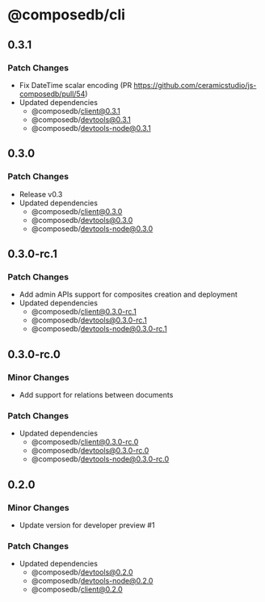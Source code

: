 # @composedb/cli

## 0.3.1

### Patch Changes

- Fix DateTime scalar encoding (PR https://github.com/ceramicstudio/js-composedb/pull/54)
- Updated dependencies
  - @composedb/client@0.3.1
  - @composedb/devtools@0.3.1
  - @composedb/devtools-node@0.3.1

## 0.3.0

### Patch Changes

- Release v0.3
- Updated dependencies
  - @composedb/client@0.3.0
  - @composedb/devtools@0.3.0
  - @composedb/devtools-node@0.3.0

## 0.3.0-rc.1

### Patch Changes

- Add admin APIs support for composites creation and deployment
- Updated dependencies
  - @composedb/client@0.3.0-rc.1
  - @composedb/devtools@0.3.0-rc.1
  - @composedb/devtools-node@0.3.0-rc.1

## 0.3.0-rc.0

### Minor Changes

- Add support for relations between documents

### Patch Changes

- Updated dependencies
  - @composedb/client@0.3.0-rc.0
  - @composedb/devtools@0.3.0-rc.0
  - @composedb/devtools-node@0.3.0-rc.0

## 0.2.0

### Minor Changes

- Update version for developer preview #1

### Patch Changes

- Updated dependencies
  - @composedb/devtools@0.2.0
  - @composedb/devtools-node@0.2.0
  - @composedb/client@0.2.0
